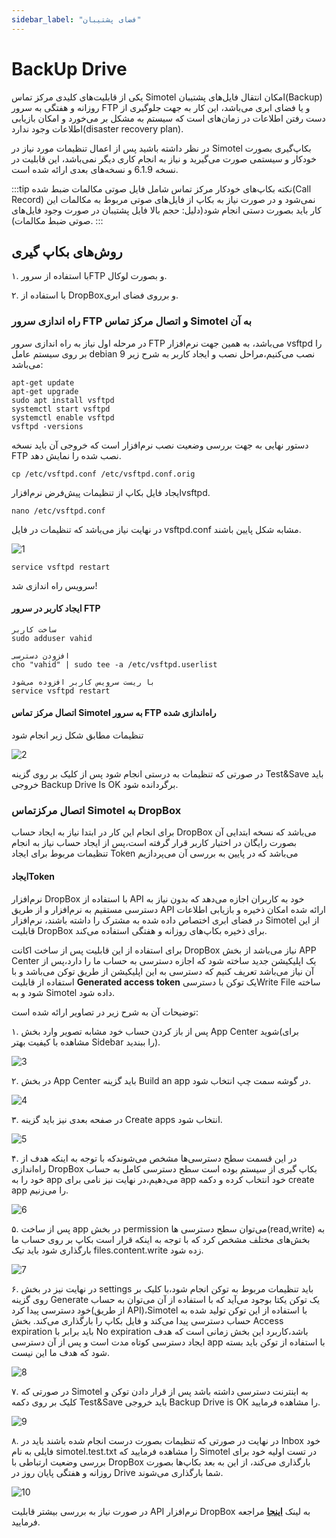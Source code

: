 ```yaml
---
sidebar_label: "فضای پشتیبان"
---
```

<head>
  <title>فضای پشتیبان  | مستندات سیموتل</title>
</head>


# BackUp Drive

یکی از قابلیت‌های کلیدی مرکز تماس Simotel امکان انتقال فایل‌های پشتیبان(Backup) روزانه و هفتگی به سرور FTP و یا فضای ابری می‌باشد، این کار به جهت جلو‌گیری از دست رفتن اطلاعات در زمان‌های است که سیستم به مشکل بر می‌خورد و امکان بازیابی اطلاعات وجود ندارد(disaster recovery plan).


در نظر داشته باشید پس از اعمال تنظیمات مورد نیاز در Simotel بکاپ‌گیری بصورت خودکار و سیستمی صورت می‌گیرید و نیاز به انجام کاری دیگر نمی‌باشد، این قابلیت در نسخه 6.1.9 و نسخه‌های بعدی ارائه شده است.


:::tip نکته
 بکاپ‌های خودکار مرکز تماس شامل فایل صوتی مکالمات ضبط شده(Call Record) نمی‌شود و در صورت نیاز به بکاپ از فایل‌های صوتی مربوط به مکالمات این کار باید بصورت دستی انجام شود(دلیل: حجم بالا فایل پشتیبان در صورت وجود فایل‌های صوتی ضبط مکالمات).
:::

## روش‌های بکاپ گیری

۱.	با استفاده از سرورFTP و بصورت لوکال.

۲.	با استفاده از  DropBoxو بر‌روی فضای ابری.

### راه اندازی سرور FTP و اتصال مرکز تماس Simotel به آن

در مرحله اول نیاز به راه اندازی سرور FTP می‌باشد، به همین جهت نرم‌افزار vsftpd را بر روی سیستم عامل debian 9 نصب می‌کنیم،مراحل نصب و ایجاد کاربر به شرح زیر می‌باشد:

```shell
apt-get update
apt-get upgrade
sudo apt install vsftpd
systemctl start vsftpd
systemctl enable vsftpd
vsftpd -versions

```
دستور نهایی به جهت بررسی وضعیت نصب نرم‌افزار است که خروجی آن باید نسخه FTP نصب شده را نمایش دهد.


```shell
cp /etc/vsftpd.conf /etc/vsftpd.conf.orig

```
ایجاد فایل بکاپ از تنظیمات پیش‌فرض نرم‌افزارvsftpd.


```shell
nano /etc/vsftpd.conf

```

در نهایت نیاز می‌باشد که تنظیمات در فایل vsftpd.conf مشابه شکل پایین باشند.

![1](/img/simotel/backup_ftp_dropbox/1.png)


```shell
service vsftpd restart

```
سرویس راه اندازی شد!


#### ایجاد کاربر در سرور FTP

```shell
ساخت کاربر 
sudo adduser vahid

افزودن دسترسی 
cho "vahid" | sudo tee -a /etc/vsftpd.userlist

با ریست سرویس کاربر افزوده می‌شود
service vsftpd restart

```

#### اتصال مرکز تماس Simotel به سرور FTP راه‌اندازی شده

تنظیمات مطابق شکل زیر انجام شود

![2](/img/simotel/backup_ftp_dropbox/2.png)

در صورتی که تنظیمات به درستی انجام شود پس از کلیک بر روی گزینه Test&Save باید خروجی Backup Drive Is OK برگردانده شود.


### اتصال مرکزتماس Simotel به DropBox

برای انجام این کار در ابتدا نیاز به ایجاد حساب DropBox می‌باشد که نسخه ابتدایی آن بصورت رایگان در اختیار کاربر قرار گرفته است،پس از ایجاد حساب نیاز به انجام تنظیمات مربوط برای ایجاد Token می‌باشد که در پایین به بررسی آن می‌پردازیم

#### ایجادToken

نرم‌افزار DropBox با استفاده از API خود به کاربران اجازه می‌دهد که بدون نیاز به دسترسی مستقیم به نرم‌افزار و از طریق API ارائه شده امکان ذخیره و بازیابی اطلاعات در فضای ابری اختصاص داده شده به مشترک را داشته باشند، نرم‌افزار Simotel از این قابلیت DropBox برای ذخیره بکاپ‌های روزانه و هفتگی استفاده می‌کند.

برای استفاده از این قابلیت پس از ساخت اکانت DropBox نیاز می‌باشد از بخش APP Center یک اپلیکیشن جدید ساخته شود که اجازه دسترسی به حساب ما را دارد،پس از آن نیاز می‌باشد تعریف کنیم که دسترسی به این اپلیکیشن از طریق توکن می‌باشد و با استفاده از قابلیت **Generated access token** یک توکن با دسترسیWrite File ساخته شود و به Simotel داده شود.

توضیحات آن به شرح زیر در تصاویر ارائه شده است:

۱. پس از باز کردن حساب خود مشابه تصویر وارد بخش App Center شوید(برای مشاهده با کیفیت بهتر Sidebar را ببندید).

![3](/img/simotel/backup_ftp_dropbox/3.png)




۲. در بخش App Center باید گزینه Build an app در گوشه سمت چپ انتخاب شود.

![4](/img/simotel/backup_ftp_dropbox/4.png)




۳. در صفحه بعدی نیز باید گزینه Create apps انتخاب شود.

![5](/img/simotel/backup_ftp_dropbox/5.png)



۴. در این قسمت سطح دسترسی‌ها مشخص می‌شوندکه با توجه به اینکه هدف از راه‌اندازی DropBox بکاپ گیری از سیستم بوده است سطح دسترسی کامل به حساب خود را به app می‌دهیم،در نهایت نیز نامی برای app خود انتخاب کرده و دکمه create app را می‌زنیم.

![6](/img/simotel/backup_ftp_dropbox/6.png)



۵. پس از ساخت app در بخش permission می‌توان سطح دسترسی ها(read,write)  به بخش‌های مختلف مشخص کرد که با توجه به اینکه قرار است بکاپ بر روی حساب ما بارگذاری شود باید تیک files.content.write زده شود.

![7](/img/simotel/backup_ftp_dropbox/7.png)



۶. در نهایت نیز در بخش settings باید تنظیمات مربوط به توکن انجام شود،با کلیک بر روی گزینه Generate یک توکن یکتا بوجود می‌آید که با استفاده از آن می‌توان به حساب خود دسترسی پیدا کرد(از طریق API)،Simotel با استفاده از این توکن تولید شده به حساب دسترسی پیدا می‌کند و فایل بکاپ را بارگذاری می‌کند. بخش Access expiration باید برابر با No expiration باشد،کاربرد این بخش زمانی است که هدف ایجاد دسترسی کوتاه مدت است و پس از آن دسترسی app با استفاده از توکن باید بسته شود که هدف ما این نیست.

![8](/img/simotel/backup_ftp_dropbox/8.png)


۷. در صورتی که Simotel به اینترنت دسترسی داشته باشد پس از قرار دادن توکن و کلیک بر روی دکمه Test&Save باید خروجی Backup Drive is OK را مشاهده فرمایید. 

![9](/img/simotel/backup_ftp_dropbox/9.png)




۸. در نهایت در صورتی که تنظیمات بصورت درست انجام شده باشند باید در Inbox خود فایلی به نام simotel.test.txt را مشاهده فرمایید که Simotel در تست اولیه خود برای بررسی وضعیت ارتباطی با DropBox بارگذاری می‌کند، از این به بعد بکاپ‌ها بصورت روزانه و هفتگی پایان روز در Drive شما بارگذاری می‌شوند.

![10](/img/simotel/backup_ftp_dropbox/10.png)



در صورت نیاز به بررسی بیشتر قابلیت API نرم‌افزار DropBox به لینک **[اینجا](https://www.youtube.com/watch?v=FMOXbmoAG8I)** مراجعه فرمایید.